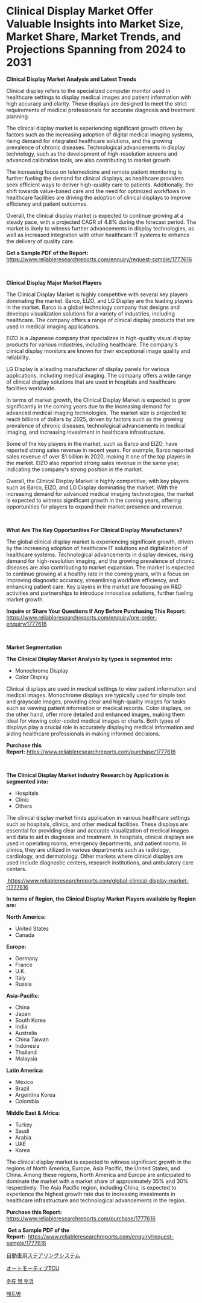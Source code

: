 <p><h1>Clinical Display Market Offer Valuable Insights into Market Size, Market Share, Market Trends, and Projections Spanning from 2024 to 2031</h1></p><p><strong>Clinical Display Market Analysis and Latest Trends</strong></p>
<p><p>Clinical display refers to the specialized computer monitor used in healthcare settings to display medical images and patient information with high accuracy and clarity. These displays are designed to meet the strict requirements of medical professionals for accurate diagnosis and treatment planning.</p><p>The clinical display market is experiencing significant growth driven by factors such as the increasing adoption of digital medical imaging systems, rising demand for integrated healthcare solutions, and the growing prevalence of chronic diseases. Technological advancements in display technology, such as the development of high-resolution screens and advanced calibration tools, are also contributing to market growth.</p><p>The increasing focus on telemedicine and remote patient monitoring is further fueling the demand for clinical displays, as healthcare providers seek efficient ways to deliver high-quality care to patients. Additionally, the shift towards value-based care and the need for optimized workflows in healthcare facilities are driving the adoption of clinical displays to improve efficiency and patient outcomes.</p><p>Overall, the clinical display market is expected to continue growing at a steady pace, with a projected CAGR of 4.8% during the forecast period. The market is likely to witness further advancements in display technologies, as well as increased integration with other healthcare IT systems to enhance the delivery of quality care.</p></p>
<p><strong>Get a Sample PDF of the Report:&nbsp;</strong> <a href="https://www.reliableresearchreports.com/enquiry/request-sample/1777616">https://www.reliableresearchreports.com/enquiry/request-sample/1777616</a></p>
<p>&nbsp;</p>
<p><strong>Clinical Display Major Market Players</strong></p>
<p><p>The Clinical Display Market is highly competitive with several key players dominating the market. Barco, EIZO, and LG Display are the leading players in the market. Barco is a global technology company that designs and develops visualization solutions for a variety of industries, including healthcare. The company offers a range of clinical display products that are used in medical imaging applications.</p><p>EIZO is a Japanese company that specializes in high-quality visual display products for various industries, including healthcare. The company's clinical display monitors are known for their exceptional image quality and reliability.</p><p>LG Display is a leading manufacturer of display panels for various applications, including medical imaging. The company offers a wide range of clinical display solutions that are used in hospitals and healthcare facilities worldwide.</p><p>In terms of market growth, the Clinical Display Market is expected to grow significantly in the coming years due to the increasing demand for advanced medical imaging technologies. The market size is projected to reach billions of dollars by 2025, driven by factors such as the growing prevalence of chronic diseases, technological advancements in medical imaging, and increasing investment in healthcare infrastructure.</p><p>Some of the key players in the market, such as Barco and EIZO, have reported strong sales revenue in recent years. For example, Barco reported sales revenue of over $1 billion in 2020, making it one of the top players in the market. EIZO also reported strong sales revenue in the same year, indicating the company's strong position in the market.</p><p>Overall, the Clinical Display Market is highly competitive, with key players such as Barco, EIZO, and LG Display dominating the market. With the increasing demand for advanced medical imaging technologies, the market is expected to witness significant growth in the coming years, offering opportunities for players to expand their market presence and revenue.</p></p>
<p>&nbsp;</p>
<p><strong>What Are The Key Opportunities For Clinical Display Manufacturers?</strong></p>
<p><p>The global clinical display market is experiencing significant growth, driven by the increasing adoption of healthcare IT solutions and digitalization of healthcare systems. Technological advancements in display devices, rising demand for high-resolution imaging, and the growing prevalence of chronic diseases are also contributing to market expansion. The market is expected to continue growing at a healthy rate in the coming years, with a focus on improving diagnostic accuracy, streamlining workflow efficiency, and enhancing patient care. Key players in the market are focusing on R&D activities and partnerships to introduce innovative solutions, further fueling market growth.</p></p>
<p><strong>Inquire or Share Your Questions If Any Before Purchasing This Report:</strong> <a href="https://www.reliableresearchreports.com/enquiry/pre-order-enquiry/1777616">https://www.reliableresearchreports.com/enquiry/pre-order-enquiry/1777616</a></p>
<p>&nbsp;</p>
<p><strong>Market Segmentation</strong></p>
<p><strong>The Clinical Display Market Analysis by types is segmented into:</strong></p>
<p><ul><li>Monochrome Display</li><li>Color Display</li></ul></p>
<p><p>Clinical displays are used in medical settings to view patient information and medical images. Monochrome displays are typically used for simple text and grayscale images, providing clear and high-quality images for tasks such as viewing patient information or medical records. Color displays, on the other hand, offer more detailed and enhanced images, making them ideal for viewing color-coded medical images or charts. Both types of displays play a crucial role in accurately displaying medical information and aiding healthcare professionals in making informed decisions.</p></p>
<p><strong>Purchase this Report:&nbsp;</strong><a href="https://www.reliableresearchreports.com/purchase/1777616">https://www.reliableresearchreports.com/purchase/1777616</a></p>
<p>&nbsp;</p>
<p><strong>The Clinical Display Market Industry Research by Application is segmented into:</strong></p>
<p><ul><li>Hospitals</li><li>Clinic</li><li>Others</li></ul></p>
<p><p>The clinical display market finds application in various healthcare settings such as hospitals, clinics, and other medical facilities. These displays are essential for providing clear and accurate visualization of medical images and data to aid in diagnosis and treatment. In hospitals, clinical displays are used in operating rooms, emergency departments, and patient rooms. In clinics, they are utilized in various departments such as radiology, cardiology, and dermatology. Other markets where clinical displays are used include diagnostic centers, research institutions, and ambulatory care centers.</p></p>
<p><a href="https://www.reliableresearchreports.com/global-clinical-display-market-r1777616">&nbsp;https://www.reliableresearchreports.com/global-clinical-display-market-r1777616</a></p>
<p><strong>In terms of Region, the Clinical Display Market Players available by Region are:</strong></p>
<p>
    <p> <strong> North America: </strong>
        <ul>
            <li>United States</li>
            <li>Canada</li>
        </ul>
        </p> 
    <p> <strong> Europe: </strong>
        <ul>
            <li>Germany</li>
            <li>France</li>
            <li>U.K.</li>
            <li>Italy</li>
            <li>Russia</li>
        </ul>
        </p> 
    <p> <strong> Asia-Pacific: </strong>
        <ul>
            <li>China</li>
            <li>Japan</li>
            <li>South Korea</li>
            <li>India</li>
            <li>Australia</li>
            <li>China Taiwan</li>
            <li>Indonesia</li>
            <li>Thailand</li>
            <li>Malaysia</li>
        </ul>
        </p> 
    <p> <strong> Latin America: </strong>
        <ul>
            <li>Mexico</li>
            <li>Brazil</li>
            <li>Argentina Korea</li>
            <li>Colombia</li>
        </ul>
        </p> 
    <p> <strong> Middle East & Africa: </strong>
        <ul>
            <li>Turkey</li>
            <li>Saudi</li>
            <li>Arabia</li>
            <li>UAE</li>
            <li>Korea</li>
        </ul>
    </p>
    </p>
<p><p>The clinical display market is expected to witness significant growth in the regions of North America, Europe, Asia Pacific, the United States, and China. Among these regions, North America and Europe are anticipated to dominate the market with a market share of approximately 35% and 30% respectively. The Asia Pacific region, including China, is expected to experience the highest growth rate due to increasing investments in healthcare infrastructure and technological advancements in the region.</p></p>
<p><strong>Purchase this Report: </strong><a href="https://www.reliableresearchreports.com/purchase/1777616">https://www.reliableresearchreports.com/purchase/1777616</a></p>
<p>&nbsp;<strong>Get a Sample PDF of the Report:&nbsp;&nbsp;</strong><a href="https://www.reliableresearchreports.com/enquiry/request-sample/1777616">https://www.reliableresearchreports.com/enquiry/request-sample/1777616</a></p>
<p><strong></strong></p>
<p><p><a href="https://github.com/RudyBoyer2017/Market-Research-Report-List-1/blob/main/593556649109.md">自動車用ステアリングシステム</a></p><p><a href="https://github.com/lababdou/Market-Research-Report-List-3/blob/main/433890249110.md">オートモーティブTCU</a></p><p><a href="https://github.com/shade463/Market-Research-Report-List-1/blob/main/360884443760.md">주류 병 뚜껑</a></p><p><a href="https://github.com/vss5505pa7z1p/Market-Research-Report-List-2/blob/main/732191243761.md">페트병</a></p></p>